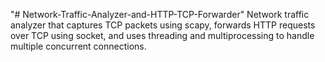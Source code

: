 "# Network-Traffic-Analyzer-and-HTTP-TCP-Forwarder" 
Network traffic analyzer that captures TCP packets using scapy, forwards HTTP requests over TCP using socket, and uses threading and multiprocessing to handle multiple concurrent connections.
